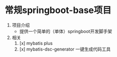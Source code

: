 # 常规springboot-base项目
1. 项目介绍
   - 提供一个简单的（单体）springboot开发脚手架
2. 相关
   1. [x] mybatis plus
   2. [x] mybatis-dsc-generator 一键生成代码工具